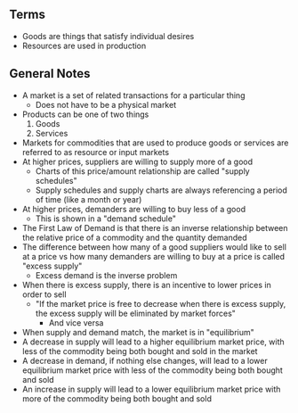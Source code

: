 ## Terms
- Goods are things that satisfy individual desires
- Resources are used in production

## General Notes
- A market is a set of related transactions for a particular thing
	- Does not have to be a physical market
- Products can be one of two things
	1. Goods
	1. Services
- Markets for commodities that are used to produce goods or services are referred to as resource or input markets
- At higher prices, suppliers are willing to supply more of a good
	- Charts of this price/amount relationship are called "supply schedules"
	- Supply schedules and supply charts are always referencing a period of time (like a month or year)
- At higher prices, demanders are willing to buy less of a good
	- This is shown in a "demand schedule"
- The First Law of Demand is that there is an inverse relationship between the relative price of a commodity and the quantity demanded
- The difference between how many of a good suppliers would like to sell at a price vs how many demanders are willing to buy at a price is called "excess supply"
	- Excess demand is the inverse problem
- When there is excess supply, there is an incentive to lower prices in order to sell
	- "If the market price is free to decrease when there is excess supply, the excess supply will be eliminated by market forces"
		- And vice versa
- When supply and demand match, the market is in "equilibrium"
- A decrease in supply will lead to a higher equilibrium market price, with less of the commodity being both bought and sold in the market
- A decrease in demand, if nothing else changes, will lead to a lower equilibrium market price with less of the commodity being both bought and sold
- An increase in supply will lead to a lower equilibrium market price with more of the commodity being both bought and sold
